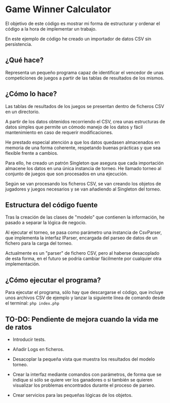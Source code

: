 # Game Winner Calculator

El objetivo de este código es mostrar mi forma de estructurar y ordenar el código a la hora de implementar un trabajo.

En este ejemplo de código he creado un importador de datos CSV sin persistencia.

## ¿Qué hace?

Representa un pequeño programa capaz de identificar el vencedor de unas competiciones de juegos a partir 
de las tablas de resultados de los mismos.

## ¿Cómo lo hace?

Las tablas de resultados de los juegos se presentan dentro de ficheros CSV en un directorio.

A partir de los datos obtenidos recorriendo el CSV, crea unas estructuras de datos simples
que permite un cómodo manejo de los datos y fácil mantenimiento en caso de requerir modificaciones.

He prestado especial atención a que los datos quedasen almacenados en memoria
de una forma coherente, respetando buenas prácticas y que sea flexible frente a cambios. 

Para ello, he creado un  patrón Singleton que asegura que cada importación almacene los datos en una única instancia de torneo.
He llamado torneo al conjunto de juegos que son procesados en una ejecución.

Según se van procesando los ficheros CSV, se van creando los objetos de jugadores y juegos necesarios y se van añadiendo
al Singleton del torneo.

## Estructura del código fuente

Tras la creación de las clases de "modelo" que contienen la información, he pasado a separar la lógica de negocio.

Al ejecutar el torneo, se pasa como parámetro una instancia de CsvParser, que implementa la interfaz IParser, encargada del
parseo de datos de un fichero para la carga del torneo.

Actualmente es un "parser" de fichero CSV, pero al haberse desacoplado de esta forma, en el futuro se podría cambiar fácilmente por cualquier otra implementación.
 
## ¿Cómo ejecutar el programa?

Para ejecutar el programa, sólo hay que descargarse el código, que incluye unos archivos CSV de ejemplo y 
lanzar la siguiente línea de comando desde el terminal: 
`php index.php`

## TO-DO: Pendiente de mejora cuando la vida me de ratos

- Introducir tests.

- Añadir Logs en ficheros.

- Desacoplar la pequeña vista que muestra los resultados del modelo torneo.

- Crear la interfaz mediante comandos con parámetros, de forma que se indique si sólo se quiere ver los ganadores 
o si también se quieren visualizar los problemas encontrados durante el proceso de parseo.

- Crear servicios para las pequeñas lógicas de los objetos.